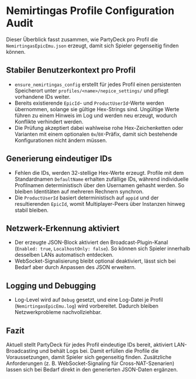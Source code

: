 # Nemirtingas Profile Configuration Audit

Dieser Überblick fasst zusammen, wie PartyDeck pro Profil die `NemirtingasEpicEmu.json` erzeugt, damit sich Spieler gegenseitig finden können.

## Stabiler Benutzerkontext pro Profil
- `ensure_nemirtingas_config` erstellt für jedes Profil einen persistenten Speicherort unter `profiles/<name>/nepice_settings/` und pflegt vorhandene IDs weiter.
- Bereits existierende `EpicId`- und `ProductUserId`-Werte werden übernommen, solange sie gültige Hex-Strings sind. Ungültige Werte führen zu einem Hinweis im Log und werden neu erzeugt, wodurch Konflikte verhindert werden.
- Die Prüfung akzeptiert dabei wahlweise rohe Hex-Zeichenketten oder Varianten mit einem optionalen `0x`/`0X`-Präfix, damit sich bestehende Konfigurationen nicht ändern müssen.

## Generierung eindeutiger IDs
- Fehlen die IDs, werden 32-stellige Hex-Werte erzeugt. Profile mit dem Standardnamen `DefaultName` erhalten zufällige IDs, während individuelle Profilnamen deterministisch über den Usernamen gehasht werden. So bleiben Identitäten auf mehreren Rechnern synchron.
- Die `ProductUserId` basiert deterministisch auf `appid` und der resultierenden `EpicId`, womit Multiplayer-Peers über Instanzen hinweg stabil bleiben.

## Netzwerk-Erkennung aktiviert
- Der erzeugte JSON-Block aktiviert den Broadcast-Plugin-Kanal (`Enabled: true`, `LocalhostOnly: false`). So können sich Spieler innerhalb desselben LANs automatisch entdecken.
- WebSocket-Signalisierung bleibt optional deaktiviert, lässt sich bei Bedarf aber durch Anpassen des JSON erweitern.

## Logging und Debugging
- Log-Level wird auf `Debug` gesetzt, und eine Log-Datei je Profil (`NemirtingasEpicEmu.log`) wird vorbereitet. Dadurch bleiben Netzwerkprobleme nachvollziehbar.

## Fazit
Aktuell stellt PartyDeck für jedes Profil eindeutige IDs bereit, aktiviert LAN-Broadcasting und behält Logs bei. Damit erfüllen die Profile die Voraussetzungen, damit Spieler sich gegenseitig finden. Zusätzliche Anforderungen (z. B. WebSocket-Signaling für Cross-NAT-Szenarien) lassen sich bei Bedarf direkt in den generierten JSON-Daten ergänzen.
